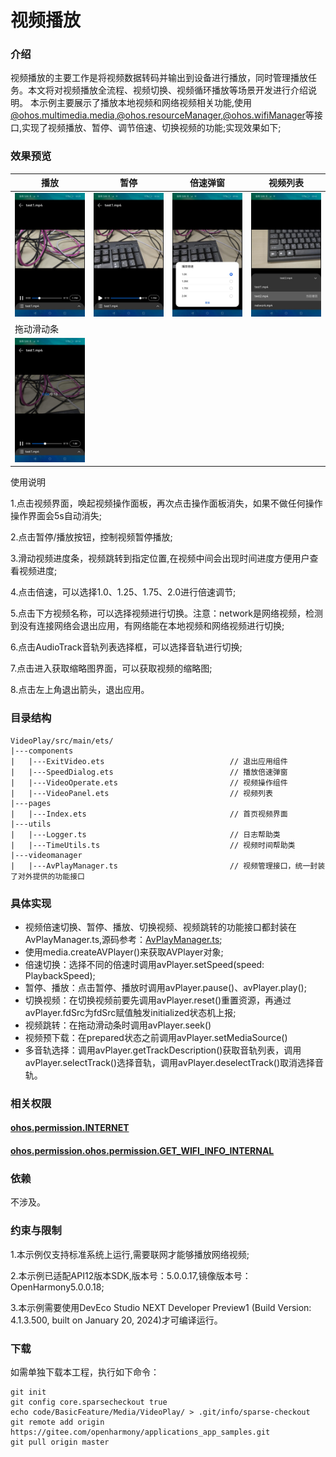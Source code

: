 # 视频播放

### 介绍
视频播放的主要工作是将视频数据转码并输出到设备进行播放，同时管理播放任务。本文将对视频播放全流程、视频切换、视频循环播放等场景开发进行介绍说明。
本示例主要展示了播放本地视频和网络视频相关功能,使用 [@ohos.multimedia.media](https://gitee.com/openharmony/docs/blob/master/zh-cn/application-dev/reference/apis-media-kit/js-apis-media.md),[@ohos.resourceManager](https://gitee.com/openharmony/docs/blob/master/zh-cn/application-dev/reference/apis-localization-kit/js-apis-resource-manager.md),[@ohos.wifiManager](https://docs.openharmony.cn/pages/v4.0/zh-cn/application-dev/reference/apis/js-apis-wifiManager.md)等接口,实现了视频播放、暂停、调节倍速、切换视频的功能;实现效果如下;

### 效果预览
| 播放                                       | 暂停                                    | 倍速弹窗                                       | 视频列表                                      |
|------------------------------------------|---------------------------------------|--------------------------------------------|-------------------------------------------|
| ![播放.png](screenshots/devices/播放.png)    | ![暂停.png](screenshots/devices/暂停.png) | ![img_2.png](screenshots/devices/倍速弹窗.png) | ![视频列表.png](screenshots/devices/视频列表.png) |
| 拖动滑动条                                    |
| ![拖动滑动条.png](screenshots/devices/拖动滑动条.png) |

使用说明

1.点击视频界面，唤起视频操作面板，再次点击操作面板消失，如果不做任何操作操作界面会5s自动消失;

2.点击暂停/播放按钮，控制视频暂停播放;

3.滑动视频进度条，视频跳转到指定位置,在视频中间会出现时间进度方便用户查看视频进度;

4.点击倍速，可以选择1.0、1.25、1.75、2.0进行倍速调节;

5.点击下方视频名称，可以选择视频进行切换。注意：network是网络视频，检测到没有连接网络会退出应用，有网络能在本地视频和网络视频进行切换;

6.点击AudioTrack音轨列表选择框，可以选择音轨进行切换;

7.点击进入获取缩略图界面，可以获取视频的缩略图;

8.点击左上角退出箭头，退出应用。

### 目录结构
```
VideoPlay/src/main/ets/
|---components
|   |---ExitVideo.ets                            // 退出应用组件
|   |---SpeedDialog.ets                          // 播放倍速弹窗
|   |---VideoOperate.ets                         // 视频操作组件
|   |---VideoPanel.ets                           // 视频列表
|---pages
|   |---Index.ets                                // 首页视频界面
|---utils
|   |---Logger.ts                                // 日志帮助类
|   |---TimeUtils.ts                             // 视频时间帮助类
|---videomanager                                 
|   |---AvPlayManager.ts                         // 视频管理接口，统一封装了对外提供的功能接口
```

### 具体实现
+ 视频倍速切换、暂停、播放、切换视频、视频跳转的功能接口都封装在AvPlayManager.ts,源码参考：[AvPlayManager.ts](entry%2Fsrc%2Fmain%2Fets%2Fvideomanager%2FAvPlayManager.ts);
+ 使用media.createAVPlayer()来获取AVPlayer对象;
+ 倍速切换：选择不同的倍速时调用avPlayer.setSpeed(speed: PlaybackSpeed);
+ 暂停、播放：点击暂停、播放时调用avPlayer.pause()、avPlayer.play();
+ 切换视频：在切换视频前要先调用avPlayer.reset()重置资源，再通过avPlayer.fdSrc为fdSrc赋值触发initialized状态机上报;
+ 视频跳转：在拖动滑动条时调用avPlayer.seek()
+ 视频预下载：在prepared状态之前调用avPlayer.setMediaSource()
+ 多音轨选择：调用avPlayer.getTrackDescription()获取音轨列表，调用avPlayer.selectTrack()选择音轨，调用avPlayer.deselectTrack()取消选择音轨。

### 相关权限

#### [ohos.permission.INTERNET](https://gitee.com/openharmony/docs/blob/master/zh-cn/application-dev/security/AccessToken/permissions-for-all.md#ohospermissioninternet)
#### [ohos.permission.ohos.permission.GET_WIFI_INFO_INTERNAL](https://gitee.com/openharmony/docs/blob/master/zh-cn/application-dev/security/AccessToken/permissions-for-system-apps.md#ohospermissionget_wifi_info_internal)

### 依赖
不涉及。

### 约束与限制

1.本示例仅支持标准系统上运行,需要联网才能够播放网络视频;

2.本示例已适配API12版本SDK,版本号：5.0.0.17,镜像版本号：OpenHarmony5.0.0.18;

3.本示例需要使用DevEco Studio NEXT Developer Preview1 (Build Version: 4.1.3.500, built on January 20, 2024)才可编译运行。

### 下载
如需单独下载本工程，执行如下命令：
```
git init
git config core.sparsecheckout true
echo code/BasicFeature/Media/VideoPlay/ > .git/info/sparse-checkout
git remote add origin https://gitee.com/openharmony/applications_app_samples.git
git pull origin master
```